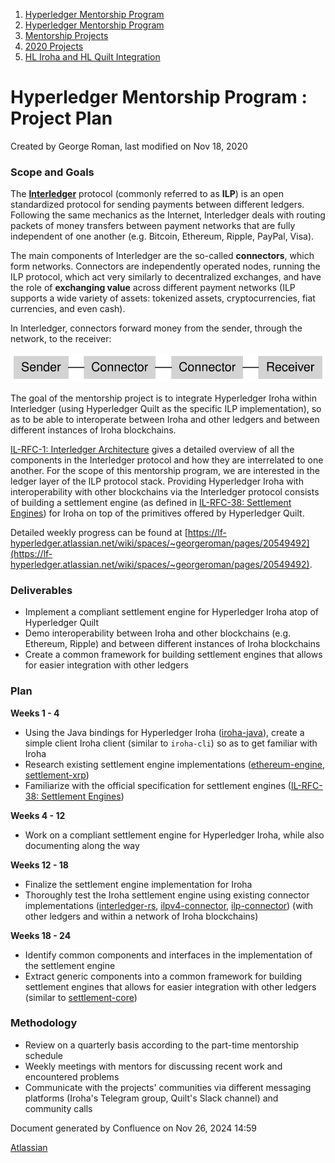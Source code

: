 1. [Hyperledger Mentorship Program](index.html)
2. [Hyperledger Mentorship Program](Hyperledger-Mentorship-Program_21954571.html)
3. [Mentorship Projects](Mentorship-Projects_21954604.html)
4. [2020 Projects](2020-Projects_21963347.html)
5. [HL Iroha and HL Quilt Integration](HL-Iroha-and-HL-Quilt-Integration_21954679.html)

# Hyperledger Mentorship Program : Project Plan

Created by George Roman, last modified on Nov 18, 2020

### Scope and Goals

The [**Interledger**](https://interledger.org/) protocol (commonly referred to as **ILP**) is an open standardized protocol for sending payments between different ledgers. Following the same mechanics as the Internet, Interledger deals with routing packets of money transfers between payment networks that are fully independent of one another (e.g. Bitcoin, Ethereum, Ripple, PayPal, Visa).

The main components of Interledger are the so-called **connectors**, which form networks. Connectors are independently operated nodes, running the ILP protocol, which act very similarly to decentralized exchanges, and have the role of **exchanging value** across different payment networks (ILP supports a wide variety of assets: tokenized assets, cryptocurrencies, fiat currencies, and even cash).

In Interledger, connectors forward money from the sender, through the network, to the receiver:

![](https://raw.githubusercontent.com/interledger/rfcs/master/shared/graphs/interledger-model.svg?sanitize=true)

The goal of the mentorship project is to integrate Hyperledger Iroha within Interledger (using Hyperledger Quilt as the specific ILP implementation), so as to be able to interoperate between Iroha and other ledgers and between different instances of Iroha blockchains.

[IL-RFC-1: Interledger Architecture](https://github.com/interledger/rfcs/blob/master/0001-interledger-architecture/0001-interledger-architecture.md) gives a detailed overview of all the components in the Interledger protocol and how they are interrelated to one another. For the scope of this mentorship program, we are interested in the ledger layer of the ILP protocol stack. Providing Hyperledger Iroha with interoperability with other blockchains via the Interledger protocol consists of building a settlement engine (as defined in [IL-RFC-38: Settlement Engines](https://github.com/interledger/rfcs/blob/master/0038-settlement-engines/0038-settlement-engines.md)) for Iroha on top of the primitives offered by Hyperledger Quilt.

Detailed weekly progress can be found at [https://lf-hyperledger.atlassian.net/wiki/spaces/~georgeroman/pages/20549492](https://lf-hyperledger.atlassian.net/wiki/spaces/~georgeroman/pages/20549492).

### Deliverables

- Implement a compliant settlement engine for Hyperledger Iroha atop of Hyperledger Quilt
- Demo interoperability between Iroha and other blockchains (e.g. Ethereum, Ripple) and between different instances of Iroha blockchains
- Create a common framework for building settlement engines that allows for easier integration with other ledgers

### Plan

**Weeks 1 - 4**

- Using the Java bindings for Hyperledger Iroha ([iroha-java](https://github.com/hyperledger/iroha-java)), create a simple client Iroha client (similar to `iroha-cli`) so as to get familiar with Iroha
- Research existing settlement engine implementations ([ethereum-engine](https://github.com/interledger-rs/settlement-engines/tree/master/crates/ethereum-engine), [settlement-xrp](https://github.com/interledgerjs/settlement-xrp))
- Familiarize with the official specification for settlement engines ([IL-RFC-38: Settlement Engines](https://github.com/interledger/rfcs/blob/master/0038-settlement-engines/0038-settlement-engines.md))

**Weeks 4 - 12**

- Work on a compliant settlement engine for Hyperledger Iroha, while also documenting along the way

**Weeks 12 - 18**

- Finalize the settlement engine implementation for Iroha
- Thoroughly test the Iroha settlement engine using existing connector implementations ([interledger-rs](https://github.com/interledger-rs/interledger-rs), [ilpv4-connector](https://github.com/interledger4j/ilpv4-connector), [ilp-connector](https://github.com/interledgerjs/ilp-connector)) (with other ledgers and within a network of Iroha blockchains)

**Weeks 18 - 24**

- Identify common components and interfaces in the implementation of the settlement engine
- Extract generic components into a common framework for building settlement engines that allows for easier integration with other ledgers (similar to [settlement-core](https://github.com/interledgerjs/settlement-core))

### Methodology

- Review on a quarterly basis according to the part-time mentorship schedule
- Weekly meetings with mentors for discussing recent work and encountered problems
- Communicate with the projects' communities via different messaging platforms (Iroha's Telegram group, Quilt's Slack channel) and community calls

Document generated by Confluence on Nov 26, 2024 14:59

[Atlassian](http://www.atlassian.com/)
